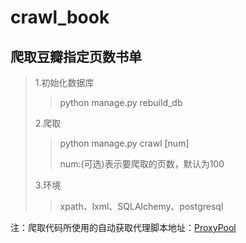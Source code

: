 # crawl_book

## 爬取豆瓣指定页数书单

> 1.初始化数据库
> > python manage.py rebuild_db
> 
> 2.爬取
> > python manage.py crawl [num]
> > 
> > num:(可选)表示要爬取的页数，默认为100
>
> 3.环境
> > xpath、lxml、SQLAlchemy、postgresql
> 

注：爬取代码所使用的自动获取代理脚本地址：[ProxyPool](https://github.com/TitorX/ProxyPool "ProxyPool")

		